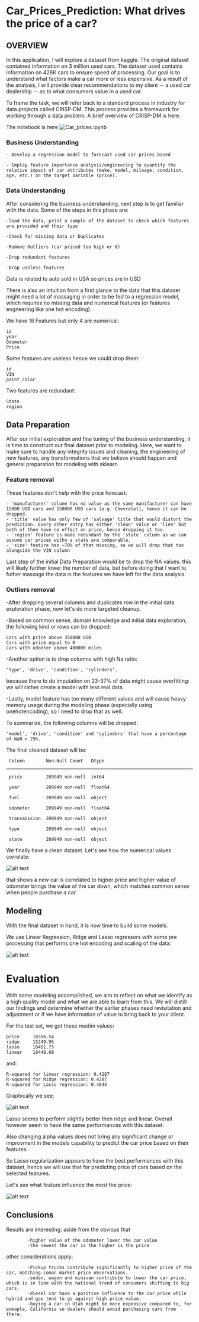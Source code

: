 # Car_Prices_Prediction: What drives the price of a car?

## OVERVIEW

In this application, I will explore a dataset from kaggle. The original dataset contained information on 3 million used cars. The dataset used contains information on 426K cars to ensure speed of processing. Our goal is to understand what factors make a car more or less expensive. As a result of the analysis, I will provide clear recommendations to my client -- a used car dealership -- as to what consumers value in a used car.

To frame the task, we will refer back to a standard process in industry for data projects called CRISP-DM. This process provides a framework for working through a data problem. A brief overview of CRISP-DM is here.

The notebook is here ![Car_prices.ipynb](https://github.com/DomenicoTanzarella/Car_Prices_Prediction/blob/main/Car_prices.ipynb) 

### Business Understanding

    - Develop a regression model to forecast used car prices based
  
    - Employ feature importance analysis/engineering to quantify the relative impact of car attributes (make, model, mileage, condition, age, etc.) on the target variable (price).


### Data Understanding

After considering the business understanding, next step is to get familiar with the data. Some of the steps in this phase are:

    -load the data, print a sample of the dataset to check which features are provided and their type

    -Check for missing data or Duplicates

    -Remove Outliers (car priced too high or 0)

    -Drop redundant features

    -Drop useless features


Data is related to auto sold in USA so prices are in USD

There is also an intuition from a first glance to the data that this dataset might need a lot of massaging in order to be fed to a regression model, which requires no missing data and numerical features (or features engneering like one hot encoding).

We have 18 Features but only 4 are numerical:

    id
    year
    Odometer
    Price

Some features are useless hence we could drop them:

    id
    VIN
    paint_color

Two features are redundant:

    State
    region


## Data Preparation

After our initial exploration and fine tuning of the business understanding, it is time to construct our final dataset prior to modeling. Here, we want to make sure to handle any integrity issues and cleaning, the engineering of new features, any transformations that we believe should happen and general preparation for modeling with sklearn.

### Feature removal

These features don't help with the price forecast:

    - 'manufacturer' column has no value as the same manifacturer can have 15000 USD cars and 150000 USD cars (e.g. Chevrolet), hence it can be dropped.
    - 'title' value has only few of 'salvage' title that would distort the prediction. Every other entry has either 'clean' value or 'lien' but both of them have no effect on price, hence dropping it too.
    - 'region' feature is made redundant by the 'state' column as we can assume car prices withn a state are comparable.
    - 'size' feature has ~70% of that missing, so we will drop that too alongside the VIN column

Last step of the initial Data Preparation would be to drop the NA values: this will likely further lower the number of data, but before doing that I want to futher massage the data in the features we have left for the data analysis.


### Outliers removal

  -After dropping several columns and duplicates row in the initial data exploration phase, now let's do more targeted cleanup.

  -Based on common sense, domain knowledge and initial data exploration, the following kind or rows can be dropped:

    Cars with price above 350000 USD
    Cars with price equal to 0
    Cars with odoeter above 400000 miles

-Another option is to drop columns with high Na ratio:

    'type', 'drive', 'condition', 'cylinders'.

because there to do imputation on 23-37% of data might cause overfitting: we will rather create a model with less real data.

-Lastly, model feature has too many different values and will cause heavy memory usage during the modeling phase (especially using onehotencoding), so I need to drop that as well.

To summarize, the following columns will be dropped:

    'model', 'drive', 'condition' and 'cylinders' that have a percentage of NaN > 29%.

The final cleaned dataset will be:

     Column        Non-Null Count   Dtype  
---  ------        --------------   -----  
     price         209949 non-null  int64
 
     year          209949 non-null  float64
 
     fuel          209949 non-null  object 
 
     odometer      209949 non-null  float64
 
     transmission  209949 non-null  object 
 
     type          209949 non-null  object 
 
     state         209949 non-null  object 
 
We finally have a clean dataset. Let's see how the numerical values correlate:

![alt text](https://github.com/DomenicoTanzarella/Car_Prices_Prediction/blob/main/corr.png)

that shows a new car is correlated to higher price and higher value of odometer brings the value of the car down, which matches common sense when people purchase a car.

## Modeling

With the final dataset in hand, it is now time to build some models.

We use Linear Regression, Ridge and Lasso regressors with some pre processing that performs one hot encoding and scaling of the data:

![alt text](https://github.com/DomenicoTanzarella/Car_Prices_Prediction/blob/main/regression.png)

# Evaluation
With some modeling accomplished, we aim to reflect on what we identify as a high quality model and what we are able to learn from this. 
We will distill our findings and determine whether the earlier phases need revisitation and adjustment or if we have information of value to bring back to your client.

For the test set, we got these medim values:

    price     18356.54
    ridge     15249.95
    lasso     18451.75
    linear    18448.08


and:

    R-squared for linear regression: 0.4287
    R-squared for Ridge regression: 0.4287
    R-squared for Lasso regression: 0.4844

 
Graphically we see:

![alt text](https://github.com/DomenicoTanzarella/Car_Prices_Prediction/blob/main/data-perf.png)

Lasso seems to perform slightly better then ridge and linear. Overall however seem to have the same performances with this dataset. 

Also changing alpha values does not bring any significant change or improvment in the models capability to predict the car price based on their features.

So Lasso regularization appears to have the best performances with this dataset, hence we will use that for predicting price of cars based on the selected features.

Let's see what feature influence the most the price:

![alt text](https://github.com/DomenicoTanzarella/Car_Prices_Prediction/blob/main/coeff.png)

## Conclusions

Results are interesting: aside from the obvious that
            
            -higher value of the odometer lower the car value  
            -the newest the car is the higher is the price
            
other considerations apply:

            -Pickup trucks contribute significantly to higher price of the car, matching comon market price observations.
            -sedan, wagon and minivan contribute to lower the car price, which is in line with the national trend of consumers shifting to big cars.
            -diesel car have a positive influence to the car price while hybrid and gas tend to go against high price value.
            -buying a car in Utah might be more expensive compared to, for exmaple, California so dealers should avoid purchasing cars from there.
